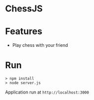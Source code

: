 ChessJS
=======

# Features
- Play chess with your friend

# Run

```
> npm install
> node server.js
```

Application run at `http://localhost:3000`
